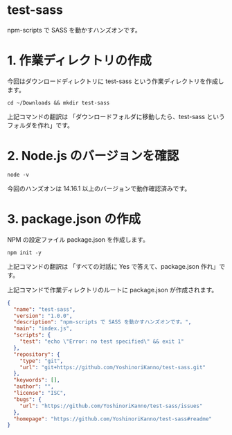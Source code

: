 # test-sass

npm-scripts で SASS を動かすハンズオンです。

# 1. 作業ディレクトリの作成

今回はダウンロードディレクトリに test-sass という作業ディレクトリを作成します。

```shell
cd ~/Downloads && mkdir test-sass
```

上記コマンドの翻訳は
「ダウンロードフォルダに移動したら、test-sass というフォルダを作れ」です。

# 2. Node.js のバージョンを確認

```shell
node -v
```

今回のハンズオンは 14.16.1 以上のバージョンで動作確認済みです。

# 3. package.json の作成

NPM の設定ファイル package.json を作成します。

```shell
npm init -y
```

上記コマンドの翻訳は
「すべての対話に Yes で答えて、package.json 作れ」です。

上記コマンドで作業ディレクトリのルートに package.json が作成されます。

```json
{
  "name": "test-sass",
  "version": "1.0.0",
  "description": "npm-scripts で SASS を動かすハンズオンです。",
  "main": "index.js",
  "scripts": {
    "test": "echo \"Error: no test specified\" && exit 1"
  },
  "repository": {
    "type": "git",
    "url": "git+https://github.com/YoshinoriKanno/test-sass.git"
  },
  "keywords": [],
  "author": "",
  "license": "ISC",
  "bugs": {
    "url": "https://github.com/YoshinoriKanno/test-sass/issues"
  },
  "homepage": "https://github.com/YoshinoriKanno/test-sass#readme"
}
```
